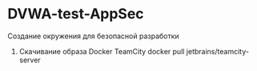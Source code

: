 # DVWA-test-AppSec
Создание окружения для безопасной разработки
1. Скачивание образа Docker TeamCity
   docker pull jetbrains/teamcity-server
